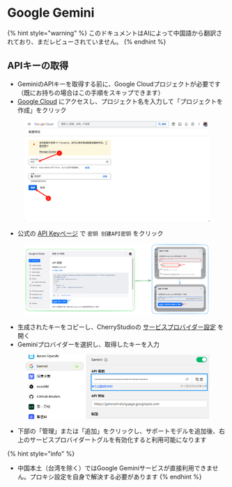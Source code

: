 # Google Gemini


{% hint style="warning" %}
このドキュメントはAIによって中国語から翻訳されており、まだレビューされていません。
{% endhint %}




## APIキーの取得

* GeminiのAPIキーを取得する前に、Google Cloudプロジェクトが必要です（既にお持ちの場合はこの手順をスキップできます）
* [Google Cloud](https://console.cloud.google.com/projectcreate) にアクセスし、プロジェクト名を入力して「プロジェクトを作成」をクリック

<figure><img src="../../.gitbook/assets/image (74).png" alt=""><figcaption></figcaption></figure>

* 公式の [API Keyページ](https://aistudio.google.com/app/apikey?hl=zh-cn) で `密钥 创建API密钥` をクリック

<figure><img src="../../.gitbook/assets/image (72).png" alt=""><figcaption></figcaption></figure>

* 生成されたキーをコピーし、CherryStudioの [サービスプロバイダー設定](broken-reference) を開く
* Geminiプロバイダーを選択し、取得したキーを入力

<figure><img src="../../.gitbook/assets/image (75).png" alt=""><figcaption></figcaption></figure>

* 下部の「管理」または「追加」をクリックし、サポートモデルを追加後、右上のサービスプロバイダートグルを有効化すると利用可能になります

{% hint style="info" %}
- 中国本土（台湾を除く）ではGoogle Geminiサービスが直接利用できません。プロキシ設定を自身で解決する必要があります
{% endhint %}